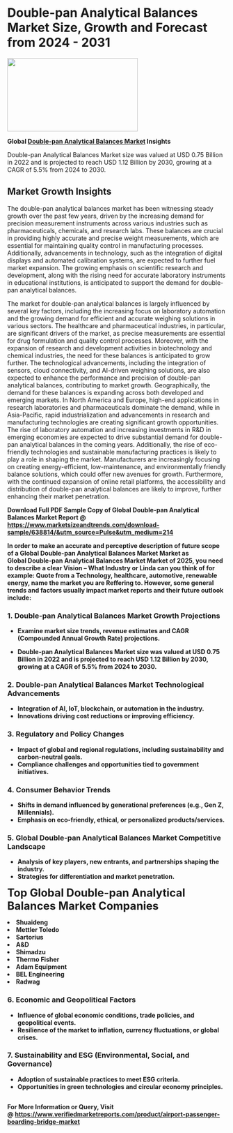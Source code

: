 <H1>Double-pan Analytical Balances Market Size, Growth and Forecast from 2024 - 2031</H1><img class="aligncenter size-medium wp-image-584254" src="https://thirdeyenews.in/wp-content/uploads/2024/09/Global-Market-Research-300x168.jpeg" alt="" width="300" height="168" /><p><strong>Global&nbsp;<a href="https://www.marketsizeandtrends.com/download-sample/638814/&amp;utm_source=Pulse&amp;utm_medium=214">Double-pan Analytical Balances Market</a> Insights</strong></p><p>Double-pan Analytical Balances Market size was valued at USD 0.75 Billion in 2022 and is projected to reach USD 1.12 Billion by 2030, growing at a CAGR of 5.5% from 2024 to 2030.</p><p><h2>Market Growth Insights</h2> <p>The double-pan analytical balances market has been witnessing steady growth over the past few years, driven by the increasing demand for precision measurement instruments across various industries such as pharmaceuticals, chemicals, and research labs. These balances are crucial in providing highly accurate and precise weight measurements, which are essential for maintaining quality control in manufacturing processes. Additionally, advancements in technology, such as the integration of digital displays and automated calibration systems, are expected to further fuel market expansion. The growing emphasis on scientific research and development, along with the rising need for accurate laboratory instruments in educational institutions, is anticipated to support the demand for double-pan analytical balances.</p> <p><strong></strong></p> <p>The market for double-pan analytical balances is largely influenced by several key factors, including the increasing focus on laboratory automation and the growing demand for efficient and accurate weighing solutions in various sectors. The healthcare and pharmaceutical industries, in particular, are significant drivers of the market, as precise measurements are essential for drug formulation and quality control processes. Moreover, with the expansion of research and development activities in biotechnology and chemical industries, the need for these balances is anticipated to grow further. The technological advancements, including the integration of sensors, cloud connectivity, and AI-driven weighing solutions, are also expected to enhance the performance and precision of double-pan analytical balances, contributing to market growth. Geographically, the demand for these balances is expanding across both developed and emerging markets. In North America and Europe, high-end applications in research laboratories and pharmaceuticals dominate the demand, while in Asia-Pacific, rapid industrialization and advancements in research and manufacturing technologies are creating significant growth opportunities. The rise of laboratory automation and increasing investments in R&D in emerging economies are expected to drive substantial demand for double-pan analytical balances in the coming years. Additionally, the rise of eco-friendly technologies and sustainable manufacturing practices is likely to play a role in shaping the market. Manufacturers are increasingly focusing on creating energy-efficient, low-maintenance, and environmentally friendly balance solutions, which could offer new avenues for growth. Furthermore, with the continued expansion of online retail platforms, the accessibility and distribution of double-pan analytical balances are likely to improve, further enhancing their market penetration. <p><strong></p><p><span class=""><strong>Download Full PDF Sample Copy of Global Double-pan Analytical Balances Market Report</strong> @ <a href="https://www.marketsizeandtrends.com/download-sample/638814/&amp;utm_source=Pulse&amp;utm_medium=214" target="_blank">https://www.marketsizeandtrends.com/download-sample/638814/&amp;utm_source=Pulse&amp;utm_medium=214</a></span></p><p>In order to make an accurate and perceptive description of future scope of a Global&nbsp;Double-pan Analytical Balances Market Market as Global&nbsp;Double-pan Analytical Balances Market Market of 2025, you need to describe a clear Vision &ndash; What Industry or Linda can you think of for example: Quote from a Technology, healthcare, automotive, renewable energy, name the market you are Reffering to. However, some general trends and factors usually impact market reports and their future outlook include:</p><h3>1.&nbsp;<strong>Double-pan Analytical Balances Market Growth Projections</strong></h3><ul><li>Examine market size trends, revenue estimates and CAGR (Compounded Annual Growth Rate) projections.</li><li><p>Double-pan Analytical Balances Market size was valued at USD 0.75 Billion in 2022 and is projected to reach USD 1.12 Billion by 2030, growing at a CAGR of 5.5% from 2024 to 2030.</p></li></ul><h3>2.&nbsp;<strong>Double-pan Analytical Balances Market Technological Advancements</strong></h3><ul><li>Integration of AI, IoT, blockchain, or automation in the industry.</li><li>Innovations driving cost reductions or improving efficiency.</li></ul><h3>3.&nbsp;<strong>Regulatory and Policy Changes</strong></h3><ul><li>Impact of global and regional regulations, including sustainability and carbon-neutral goals.</li><li>Compliance challenges and opportunities tied to government initiatives.</li></ul><h3>4.&nbsp;<strong>Consumer Behavior Trends</strong></h3><ul><li>Shifts in demand influenced by generational preferences (e.g., Gen Z, Millennials).</li><li>Emphasis on eco-friendly, ethical, or personalized products/services.</li></ul><h3>5.&nbsp;<strong>Global Double-pan Analytical Balances Market Competitive Landscape</strong></h3><ul><li>Analysis of key players, new entrants, and partnerships shaping the industry.</li><li>Strategies for differentiation and market penetration.</li></ul><p data-pm-slice="1 1 []"><span style="color: inherit; font-family: inherit; font-size: 25px;">Top Global Double-pan Analytical Balances Market Companies</span></p><div class="" data-test-id=""><p><li>Shuaideng</li><li> Mettler Toledo</li><li> Sartorius</li><li> A&D</li><li> Shimadzu</li><li> Thermo Fisher</li><li> Adam Equipment</li><li> BEL Engineering</li><li> Radwag</li></p></div><h3>6.&nbsp;<strong>Economic and Geopolitical Factors</strong></h3><ul><li>Influence of global economic conditions, trade policies, and geopolitical events.</li><li>Resilience of the market to inflation, currency fluctuations, or global crises.</li></ul><h3>7.&nbsp;<strong>Sustainability and ESG (Environmental, Social, and Governance)</strong></h3><ul><li>Adoption of sustainable practices to meet ESG criteria.</li><li>Opportunities in green technologies and circular economy principles.</li></ul><h2><strong style="font-size: 14px;">For More Information or Query, Visit @&nbsp;</strong><a style="background-color: #ffffff; font-size: 14px;" href="https://www.marketsizeandtrends.com/report/double-pan-analytical-balances-market/" target="_blank">https://www.verifiedmarketreports.com/product/airport-passenger-boarding-bridge-market</a></h2>
